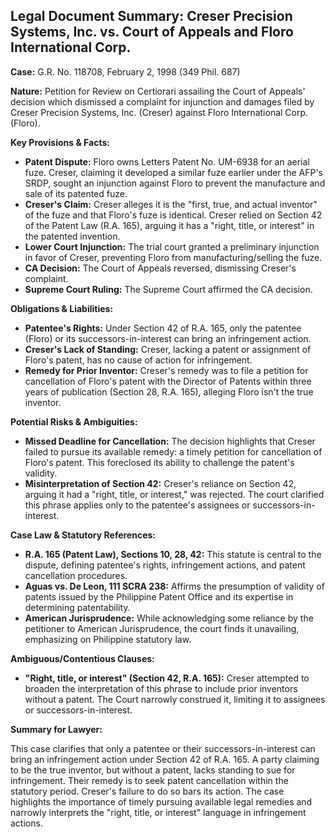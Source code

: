 ## Legal Document Summary: Creser Precision Systems, Inc. vs. Court of Appeals and Floro International Corp.

**Case:** G.R. No. 118708, February 2, 1998 (349 Phil. 687)

**Nature:** Petition for Review on Certiorari assailing the Court of Appeals' decision which dismissed a complaint for injunction and damages filed by Creser Precision Systems, Inc. (Creser) against Floro International Corp. (Floro).

**Key Provisions & Facts:**

*   **Patent Dispute:** Floro owns Letters Patent No. UM-6938 for an aerial fuze. Creser, claiming it developed a similar fuze earlier under the AFP's SRDP, sought an injunction against Floro to prevent the manufacture and sale of its patented fuze.
*   **Creser's Claim:** Creser alleges it is the "first, true, and actual inventor" of the fuze and that Floro's fuze is identical. Creser relied on Section 42 of the Patent Law (R.A. 165), arguing it has a "right, title, or interest" in the patented invention.
*   **Lower Court Injunction:** The trial court granted a preliminary injunction in favor of Creser, preventing Floro from manufacturing/selling the fuze.
*   **CA Decision:** The Court of Appeals reversed, dismissing Creser's complaint.
*   **Supreme Court Ruling:** The Supreme Court affirmed the CA decision.

**Obligations & Liabilities:**

*   **Patentee's Rights:** Under Section 42 of R.A. 165, only the patentee (Floro) or its successors-in-interest can bring an infringement action.
*   **Creser's Lack of Standing:** Creser, lacking a patent or assignment of Floro's patent, has no cause of action for infringement.
*   **Remedy for Prior Inventor:** Creser's remedy was to file a petition for cancellation of Floro's patent with the Director of Patents within three years of publication (Section 28, R.A. 165), alleging Floro isn't the true inventor.

**Potential Risks & Ambiguities:**

*   **Missed Deadline for Cancellation:** The decision highlights that Creser failed to pursue its available remedy: a timely petition for cancellation of Floro's patent. This foreclosed its ability to challenge the patent's validity.
*   **Misinterpretation of Section 42:** Creser's reliance on Section 42, arguing it had a "right, title, or interest," was rejected. The court clarified this phrase applies only to the patentee's assignees or successors-in-interest.

**Case Law & Statutory References:**

*   **R.A. 165 (Patent Law), Sections 10, 28, 42:** This statute is central to the dispute, defining patentee's rights, infringement actions, and patent cancellation procedures.
*   **Aguas vs. De Leon, 111 SCRA 238:** Affirms the presumption of validity of patents issued by the Philippine Patent Office and its expertise in determining patentability.
*   **American Jurisprudence:** While acknowledging some reliance by the petitioner to American Jurisprudence, the court finds it unavailing, emphasizing on Philippine statutory law.

**Ambiguous/Contentious Clauses:**

*   **"Right, title, or interest" (Section 42, R.A. 165):** Creser attempted to broaden the interpretation of this phrase to include prior inventors without a patent. The Court narrowly construed it, limiting it to assignees or successors-in-interest.

**Summary for Lawyer:**

This case clarifies that only a patentee or their successors-in-interest can bring an infringement action under Section 42 of R.A. 165. A party claiming to be the true inventor, but without a patent, lacks standing to sue for infringement. Their remedy is to seek patent cancellation within the statutory period. Creser's failure to do so bars its action. The case highlights the importance of timely pursuing available legal remedies and narrowly interprets the "right, title, or interest" language in infringement actions.

